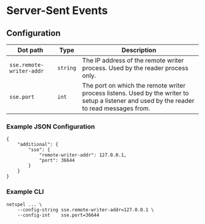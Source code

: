 # Server-Sent Events

## Configuration

 Dot path | Type | Description
 ---|---|---
 `sse.remote-writer-addr` | `string` | The IP address of the remote writer process. Used by the reader process only.
 `sse.port` | `int` | The port on which the remote writer process listens. Used by the writer to setup a listener and used by the reader to read messages from.

### Example JSON Configuration

```
{
    "additional": {
        "sse": {
            "remote-writer-addr": 127.0.0.1,
            "port": 36644
        }
    }
}
```

### Example CLI

```
netspel ... \
    --config-string sse.remote-writer-addr=127.0.0.1 \
    --config-int    sse.port=36644
```
